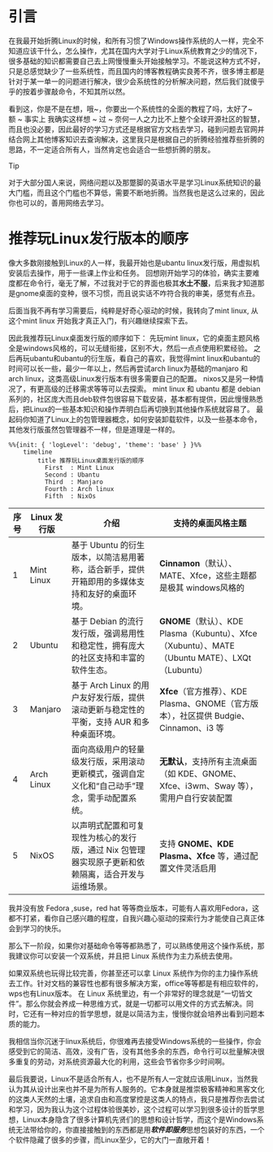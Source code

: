 # 引言

在我最开始折腾Linux的时候，和所有习惯了Windows操作系统的人一样，完全不知道应该干什么，怎么操作，尤其在国内大学对于Linux系统教育之少的情况下，很多基础的知识都需要自己去上网慢慢重头开始接触学习。不能说这种方式不好，只是总感觉缺少了一些系统性，而且国内的博客教程确实良莠不齐，很多博主都是针对于某一单一的问题进行解决，很少会系统性的分析解决问题，然后我们就傻乎乎的按着步骤敲命令，不知其所以然。

看到这，你是不是在想，哦~，你要出一个系统性的全面的教程了吗，太好了~    
额 ~ 事实上 我确实这样想 ~ 过 ~
奈何一人之力比不上整个全球开源社区的智慧，而且也没必要，因此最好的学习方式还是根据官方文档去学习，碰到问题去官网并结合网上其他博客知识去查询解决，这里我只是根据自己的折腾经验推荐些折腾的思路，不一定适合所有人，当然肯定也会适合一些想折腾的朋友。

> [!tip]
> 对于大部分国人来说，网络问题以及那蹩脚的英语水平是学习Linux系统知识的最大门槛，而且这个门槛也不算低，需要不断地折腾。当然我也是这么过来的，因此你也可以的，善用网络去学习。

# 推荐玩Linux发行版本的顺序

像大多数刚接触到Linux的人一样，我最开始也是ubantu linux发行版，用虚拟机安装后去操作，用于一些课上作业和任务。
回想刚开始学习的体验，确实主要难度都在命令行，毫无了解，不过我对于它的界面也极其**水土不服**，后来我才知道那是gnome桌面的变种，很不习惯，而且说实话不咋符合我的审美，感觉有点丑。

后面当我不再有学习需要后，纯粹是好奇心驱动的时候，我转向了mint linux,  从这个mint linux 开始我才真正入门，有兴趣继续探索下去。

因此我推荐玩Linux桌面发行版的顺序如下：
先玩mint linux，它的桌面主题风格全是windows风格的，可以无缝衔接，区别不大，然后一点点使用积累经验。
之后再玩ubantu和ubantu的衍生版，看自己的喜欢，我觉得mint linux和ubantu的时间可以长一些，最少一年以上，然后再尝试arch linux为基础的manjaro 和 arch linux，这类高级Linux发行版本有很多需要自己的配置。
nixos又是另一种情况了，有更高级的迁移需求等等可以去探索。
mint linux 和 ubantu 都是 debian系列的，社区庞大而且deb软件包很容易下载安装，基本都有提供，因此慢慢熟悉后，把Linux的一些基本知识和操作弄明白后再切换到其他操作系统就容易了。
最起码你知道了Linux上的包管理器概念，如何安装卸载软件，以及一些基本命令，其他发行版虽然包管理器不一样，但是道理是一样的。

```mermaid
%%{init: { 'logLevel': 'debug', 'theme': 'base' } }%%
    timeline
        title 推荐玩Linux桌面发行版的顺序
          First  : Mint Linux
          Second : Ubantu
          Third  : Manjaro
          Fourth : Arch linux
          Fifth  : NixOs
```

| 序号  | Linux 发行版  | 介绍                                                   | 支持的桌面风格主题                                                                       |
| --- | ---------- | ---------------------------------------------------- | ------------------------------------------------------------------------------- |
| 1   | Mint Linux | 基于 Ubuntu 的衍生版本，以简洁易用著称，适合新手，提供开箱即用的多媒体支持和友好的桌面环境。   | **Cinnamon**（默认）、MATE、Xfce，这些主题都是极其 windows风格的                                  |
| 2   | Ubuntu     | 基于 Debian 的流行发行版，强调易用性和稳定性，拥有庞大的社区支持和丰富的软件生态。        | **GNOME**（默认）、KDE Plasma（Kubuntu）、Xfce（Xubuntu）、MATE（Ubuntu MATE）、LXQt（Lubuntu） |
| 3   | Manjaro    | 基于 Arch Linux 的用户友好发行版，提供滚动更新与稳定性的平衡，支持 AUR 和多种桌面环境。 | **Xfce**（官方推荐）、KDE Plasma、GNOME（官方版本），社区提供 Budgie、Cinnamon、i3 等                 |
| 4   | Arch Linux | 面向高级用户的轻量级发行版，采用滚动更新模式，强调自定义化和“自己动手”理念，需手动配置系统。      | **无默认**，支持所有主流桌面（如 KDE、GNOME、Xfce、i3wm、Sway 等），需用户自行安装配置                        |
| 5   | NixOS      | 以声明式配置和可复现性为核心的发行版，通过 Nix 包管理器实现原子更新和依赖隔离，适合开发与运维场景。 | 支持 **GNOME、KDE Plasma、Xfce** 等，通过配置文件灵活启用                                       |

我并没有放 Fedora ,suse，red hat 等等商业版本，可能有人喜欢用Fedora，这都不打紧，看你自己感兴趣的程度，自我兴趣心驱动的探索行为才能使自己真正体会到学习的快乐。

那么下一阶段，如果你对基础命令等等都熟悉了，可以熟练使用这个操作系统，那我建议你可以安装一个双系统，并且把 Linux 系统作为主力系统去使用。

如果双系统也玩得比较完善，你甚至还可以拿 Linux 系统作为你的主力操作系统去工作。针对文档的兼容性也都有很多解决方案，office等等都是有相应软件的，wps也有Linux版本。
在 Linux 系统里边，有一个非常好的理念就是“一切皆文件”。那么你就会养成一种思维方式，就是一切都可以用文件的方式去解决。同时，它还有一种对应的哲学思想，就是以简洁为主，慢慢你就会培养出看到问题本质的能力。

我相信当你沉迷于linux系统后，你很难再去接受Windows系统的一些操作，你会感受到它的简洁、高效，没有广告，没有其他多余的东西，命令行可以批量解决很多重复的劳动，对系统资源最大化的利用，这些会节省你多少时间啊。

最后我要说，Linux不是适合所有人，也不是所有人一定就应该用Linux，当然我认为其从设计出来也并不是为所有人服务的。它本身就是推崇极客精神和黑客文化的这类人天然的土壤，追求自由和高度掌控是这类人的特点，我只是推荐你去尝试和学习，因为我认为这个过程体验很美妙，这个过程可以学习到很多设计的哲学思想，Linux本身隐含了很多计算机先贤们的思想和设计哲学，而这个是Windows系统无法带给你的，你直接接触到的东西都是用***软件即服务***思想包装好的东西，一个个软件隐藏了很多的步骤，而Linux至少，它的大门一直敞开着！